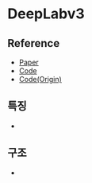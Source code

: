 # DeepLabv3

## Reference
- [Paper](https://arxiv.org/pdf/1706.05587.pdf)
- [Code](https://paperswithcode.com/method/deeplabv3)
- [Code(Origin)](https://github.com/pytorch/vision/blob/main/torchvision/models/segmentation/deeplabv3.py)

## 특징
-

## 구조
- 
